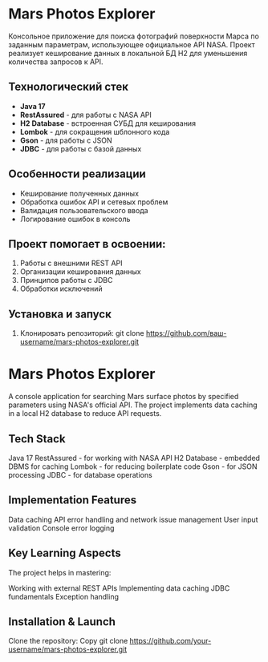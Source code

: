 # Mars Photos Explorer

Консольное приложение для поиска фотографий поверхности Марса по заданным параметрам, использующее официальное API NASA. Проект реализует кеширование данных в локальной БД H2 для уменьшения количества запросов к API.

## Технологический стек
- **Java 17**
- **RestAssured** - для работы с NASA API
- **H2 Database** - встроенная СУБД для кеширования
- **Lombok** - для сокращения шблонного кода
- **Gson** - для работы с JSON 
- **JDBC** - для работы с базой данных

## Особенности реализации
- Кеширование полученных данных
- Обработка ошибок API и сетевых проблем
- Валидация пользовательского ввода
- Логирование ошибок в консоль

## Проект помогает в освоении:
1. Работы с внешними REST API
2. Организации кеширования данных
3. Принципов работы с JDBC
4. Обработки исключений

## Установка и запуск
1. Клонировать репозиторий:
   git clone https://github.com/ваш-username/mars-photos-explorer.git

# Mars Photos Explorer
A console application for searching Mars surface photos by specified parameters using NASA's official API. The project implements data caching in a local H2 database to reduce API requests.

## Tech Stack
Java 17
RestAssured - for working with NASA API
H2 Database - embedded DBMS for caching
Lombok - for reducing boilerplate code
Gson - for JSON processing
JDBC - for database operations

## Implementation Features
Data caching
API error handling and network issue management
User input validation
Console error logging

## Key Learning Aspects
The project helps in mastering:

Working with external REST APIs
Implementing data caching
JDBC fundamentals
Exception handling

## Installation & Launch
Clone the repository:
Copy
git clone https://github.com/your-username/mars-photos-explorer.git
